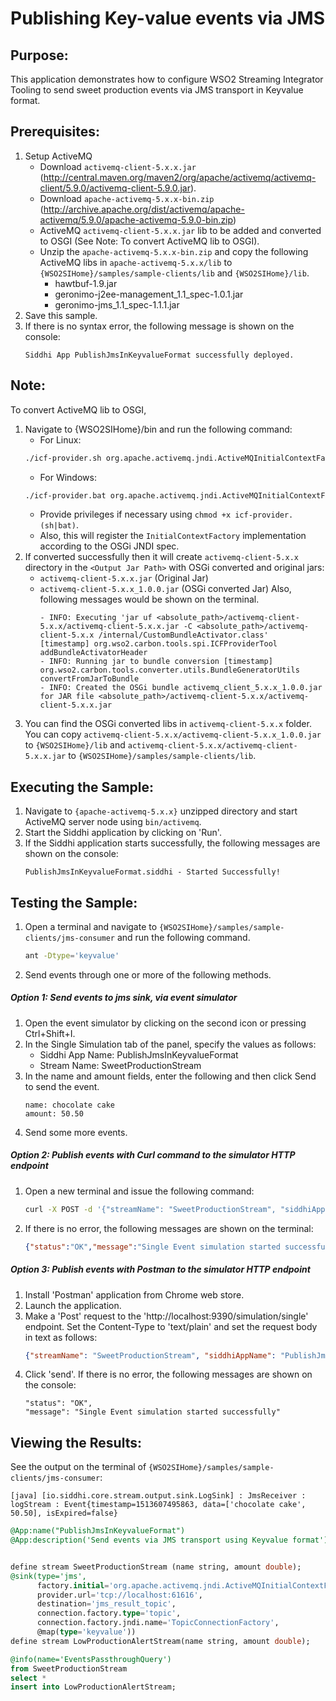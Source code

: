 # Publishing Key-value events via JMS

## Purpose:
This application demonstrates how to configure WSO2 Streaming Integrator Tooling to send sweet production events via JMS transport in Keyvalue format.

## Prerequisites:
1. Setup ActiveMQ
	* Download `activemq-client-5.x.x.jar` (http://central.maven.org/maven2/org/apache/activemq/activemq-client/5.9.0/activemq-client-5.9.0.jar).
	* Download `apache-activemq-5.x.x-bin.zip` (http://archive.apache.org/dist/activemq/apache-activemq/5.9.0/apache-activemq-5.9.0-bin.zip)
	* ActiveMQ `activemq-client-5.x.x.jar` lib to be added and converted to OSGI (See Note: To convert ActiveMQ lib to OSGI).
	* Unzip the `apache-activemq-5.x.x-bin.zip` and copy the following ActiveMQ libs in `apache-activemq-5.x.x/lib` to `{WSO2SIHome}/samples/sample-clients/lib` and `{WSO2SIHome}/lib`.
		- hawtbuf-1.9.jar
		- geronimo-j2ee-management_1.1_spec-1.0.1.jar
		- geronimo-jms_1.1_spec-1.1.1.jar
2. Save this sample.
3. If there is no syntax error, the following message is shown on the console:
	```
	Siddhi App PublishJmsInKeyvalueFormat successfully deployed.
	```

## Note:
To convert ActiveMQ lib to OSGI,
1. Navigate to {WSO2SIHome}/bin and run the following command:
	- For Linux:
	```bash
	./icf-provider.sh org.apache.activemq.jndi.ActiveMQInitialContextFactory <Downloaded Jar Path>/activemq-client-5.x.x.jar <Output Jar Path>
	```
	- For Windows:
	```bash
	./icf-provider.bat org.apache.activemq.jndi.ActiveMQInitialContextFactory <Downloaded Jar Path>\activemq-client-5.x.x.jar <Output Jar Path>
	```
	* Provide privileges if necessary using `chmod +x icf-provider.(sh|bat)`.
	* Also, this will register the `InitialContextFactory` implementation according to the OSGi JNDI spec.
2. If converted successfully then it will create `activemq-client-5.x.x` directory in the `<Output Jar Path>` with OSGi converted and original jars:
	- `activemq-client-5.x.x.jar` (Original Jar)
	- `activemq-client-5.x.x_1.0.0.jar` (OSGi converted Jar)
	Also, following messages would be shown on the terminal.
		```
		- INFO: Executing 'jar uf <absolute_path>/activemq-client-5.x.x/activemq-client-5.x.x.jar -C <absolute_path>/activemq-client-5.x.x /internal/CustomBundleActivator.class'
		[timestamp] org.wso2.carbon.tools.spi.ICFProviderTool addBundleActivatorHeader
		- INFO: Running jar to bundle conversion [timestamp] org.wso2.carbon.tools.converter.utils.BundleGeneratorUtils convertFromJarToBundle
		- INFO: Created the OSGi bundle activemq_client_5.x.x_1.0.0.jar for JAR file <absolute_path>/activemq-client-5.x.x/activemq-client-5.x.x.jar
		```
3. You can find the OSGi converted libs in `activemq-client-5.x.x` folder. You can copy `activemq-client-5.x.x/activemq-client-5.x.x_1.0.0.jar` to `{WSO2SIHome}/lib` and `activemq-client-5.x.x/activemq-client-5.x.x.jar` to `{WSO2SIHome}/samples/sample-clients/lib`.

## Executing the Sample:
1. Navigate to `{apache-activemq-5.x.x}` unzipped directory and start ActiveMQ server node using `bin/activemq`.
2. Start the Siddhi application by clicking on 'Run'.
3. If the Siddhi application starts successfully, the following messages are shown on the console:
	```
	PublishJmsInKeyvalueFormat.siddhi - Started Successfully!
	```

## Testing the Sample:
1. Open a terminal and navigate to `{WSO2SIHome}/samples/sample-clients/jms-consumer` and run the following command.
	```bash
	ant -Dtype='keyvalue'
	```
2. Send events through one or more of the following methods.

##### Option 1: Send events to jms sink, via event simulator
1. Open the event simulator by clicking on the second icon or pressing Ctrl+Shift+I.
2. In the Single Simulation tab of the panel, specify the values as follows:
	* Siddhi App Name: PublishJmsInKeyvalueFormat
	* Stream Name: SweetProductionStream
3. In the name and amount fields, enter the following and then click Send to send the event.
	```
	name: chocolate cake
	amount: 50.50
	```
4. Send some more events.

##### Option 2: Publish events with Curl command to the simulator HTTP endpoint
1. Open a new terminal and issue the following command:
	```bash
	curl -X POST -d '{"streamName": "SweetProductionStream", "siddhiAppName": "PublishJmsInKeyvalueFormat","data": ["chocolate cake", 50.50]}' http://localhost:9390/simulation/single -H 'content-type: text/plain'
	```
2. If there is no error, the following messages are shown on the terminal:
	```json
	{"status":"OK","message":"Single Event simulation started successfully"}
	```

##### Option 3: Publish events with Postman to the simulator HTTP endpoint
1. Install 'Postman' application from Chrome web store.
2. Launch the application.
3. Make a 'Post' request to the 'http://localhost:9390/simulation/single' endpoint. Set the Content-Type to 'text/plain' and set the request body in text as follows:
	```json
	{"streamName": "SweetProductionStream", "siddhiAppName": "PublishJmsInKeyvalueFormat","data": ['chocolate cake', 50.50]}
	```
4. Click 'send'. If there is no error, the following messages are shown on the console:
	```
	"status": "OK",
	"message": "Single Event simulation started successfully"
	```

## Viewing the Results:
See the output on the terminal of `{WSO2SIHome}/samples/sample-clients/jms-consumer`:
```
[java] [io.siddhi.core.stream.output.sink.LogSink] : JmsReceiver : logStream : Event{timestamp=1513607495863, data=['chocolate cake', 50.50], isExpired=false}
```

```sql
@App:name("PublishJmsInKeyvalueFormat")
@App:description('Send events via JMS transport using Keyvalue format')


define stream SweetProductionStream (name string, amount double);
@sink(type='jms',
      factory.initial='org.apache.activemq.jndi.ActiveMQInitialContextFactory',
      provider.url='tcp://localhost:61616',
      destination='jms_result_topic',
      connection.factory.type='topic',
      connection.factory.jndi.name='TopicConnectionFactory',
      @map(type='keyvalue'))
define stream LowProductionAlertStream(name string, amount double);

@info(name='EventsPassthroughQuery')
from SweetProductionStream
select *
insert into LowProductionAlertStream;
```